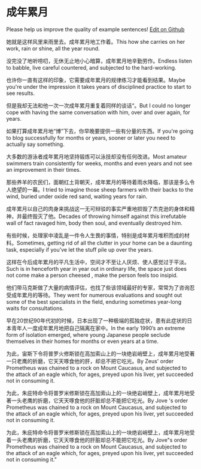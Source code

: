 # 成年累月

Please help us improve the quality of example sentences! [Edit on Github](https://github.com/jiyushe/jiyu-example-sentence-source/blob/main/chinese/chengnianleiyue.md)

<p><span class="chinese">她就是这样风里来雨里去。成年累月地工作着。</span><span class="english">This how she carries on her work, rain or shine, all the year round.</span></p>

<p><span class="chinese">没完没了地听唠叨，无休无止地小心暗算，成年累月地辛勤劳作。</span><span class="english">Endless listen to babble, live careful countered, and subjected to the hard-working.</span></p>

<p><span class="chinese">也许你一直有这样的印象，它需要成年累月的规律练习才能看到结果。</span><span class="english">Maybe you're under the impression it takes years of disciplined practice to start to see results.</span></p>

<p><span class="chinese">但是我却无法和他一次一次成年累月重复着同样的谈话“。</span><span class="english">But I could no longer cope with having the same conversation with him, over and over again, for years.</span></p>

<p><span class="chinese">如果打算成年累月地“博”下去，你早晚要提供一些有分量的东西。</span><span class="english">If you're going to blog successfully for months or years, sooner or later you need to actually say something.</span></p>

<p><span class="chinese">大多数的游泳者成年累月地坚持锻炼可以泳技却没有任何改进。</span><span class="english">Most amateur swimmers train consistently for weeks, months and even years and not see an improvement in their times.</span></p>

<p><span class="chinese">那些养羊的农民们，面朝红土背朝天，成年累月的等待着雨水降临，那该是多么令人绝望的一幕。</span><span class="english">I tried to imagine those sheep farmers with their backs to the wind, buried under oxide red sand, waiting years for rain.</span></p>

<p><span class="chinese">成年累月以自己的肉身来挑战这一无可辩驳的事实严重地损毁了杰克逊的身体和精神，并最终毁灭了他。</span><span class="english">Decades of throwing himself against this irrefutable wall of fact ravaged him, body then soul, and eventually destroyed him.</span></p>

<p><span class="chinese">有些时候，处理家中凌乱是一件令人生畏的事情，特别是成年累月堆积而成的材料。</span><span class="english">Sometimes, getting rid of all the clutter in your home can be a daunting task, especially if you’ve let the stuff pile up over the years.</span></p>

<p><span class="chinese">这样在今后成年累月的平凡生活中，空间才不至让人厌烦、使人感觉过于平淡。</span><span class="english">Such is in henceforth year in year out in ordinary life, the space just does not come make a person cheesed , make the person feels too insipid.</span></p>

<p><span class="chinese">他们带马克斯做了大量的病情评估，也找了些该领域最好的专家，常常为了咨询忍受成年累月的等待。</span><span class="english">They went for numerous evaluations and sought out some of the best specialists in the field, enduring sometimes year-long waits for consultations.</span></p>

<p><span class="chinese">早在20世纪90年代初的时候，日本出现了一种极端的孤独症状，患有此症状的日本青年人一度成年累月地把自己隔离在家中。</span><span class="english">In the early 1990’s an extreme form of isolation emerged, where young Japanese people seclude themselves in their homes for months or even years at a time.</span></p>

<p><span class="chinese">为此，宙斯下令将普罗火修斯锁在高加索山上的一块绝岩峭壁上，成年累月地受著一只老鹰的折磨，它天天啄食他的肝，却总不把它吃光。</span><span class="english">By Zeus' order Prometheus was chained to a rock on Mount Caucasus, and subjected to the attack of an eagle which, for ages, preyed upon his liver, yet succeeded not in consuming it.</span></p>

<p><span class="chinese">为此，朱庇特命令将普罗米修斯锁在高加索山上的一块绝岩峭壁上，成年累月地受著一头老鹰的折磨，它天天啄食他的肝脏却总不能把它吃光。</span><span class="english">By Jove 's order Prometheus was chained to a rock on Mount Caucasus, and subjected to the attack of an eagle which, for ages, preyed upon his liver, yet succeeded not in consuming it.</span></p>

<p><span class="chinese">为此，朱庇特命令将普罗米修斯锁在高加索山上的一块绝岩峭壁上，成年累月地受着一头老鹰的折磨，它天天啄食他的肝脏却总不能把它吃光。</span><span class="english">By Jove"s order Prometheus was chained to a rock on Mount Caucasus, and subjected to the attack of an eagle which, for ages, preyed upon his liver, yet succeeded not in consuming it."</span></p>

